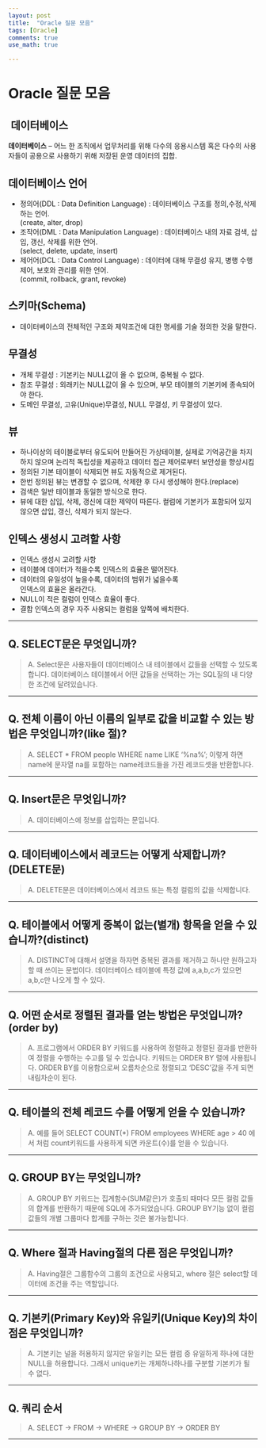 ```yaml
---
layout: post
title:  "Oracle 질문 모음"
tags: [Oracle]
comments: true
use_math: true

---
```

# Oracle 질문 모음


##  데이터베이스
**데이터베이스** – 어느 한 조직에서 업무처리를 위해 다수의 응용시스템 혹은 다수의 사용자들이 공용으로 사용하기 위해 저장된 운영 데이터의 집합.

## 데이터베이스 언어

* 정의어(DDL : Data Definition Language) : 데이터베이스 구조를 정의,수정,삭제하는 언어.<br>
(create, alter, drop) 
* 조작어(DML : Data Manipulation Language) : 데이터베이스 내의 자료 검색, 삽입, 갱신, 삭제를 위한 언어.<br> 
(select, delete, update, insert)
* 제어어(DCL : Data Control Language) : 데이터에 대해 무결성 유지, 병행 수행 제어, 보호와 관리를 위한 언어.<br>(commit, rollback, grant, revoke)

## 스키마(Schema)
* 데이터베이스의 전체적인 구조와 제약조건에 대한 명세를 기술 정의한 것을 말한다.

## 무결성
* 개체 무결성 : 기본키는 NULL값이 올 수 없으며, 중복될 수 없다.
* 참조 무결성 : 외래키는 NULL값이 올 수 있으며, 부모 테이블의 기본키에 종속되어야 한다.
* 도메인 무결성, 고유(Unique)무결성, NULL 무결성, 키 무결성이 있다.


## 뷰
* 하나이상의 테이블로부터 유도되어 만들어진 가상테이블, 실제로 기억공간을 차지하지 않으며 논리적 독립성을 제공하고 데이터 접근 제어로부터 보안성을 향상시킴
* 정의된 기본 테이블이 삭제되면 뷰도 자동적으로 제거된다.
* 한번 정의된 뷰는 변경할 수 없으며, 삭제한 후 다시 생성해야 한다.(replace)
* 검색은 일반 테이블과 동일한 방식으로 한다.
* 뷰에 대한 삽입, 삭제, 갱신에 대한 제약이 따른다. 컬럼에 기본키가 포함되어 있지 않으면 삽입, 갱신, 삭제가 되지 않는다.

## 인덱스 생성시 고려할 사항
* 인덱스 생성시 고려할 사항
* 테이블에 데이터가 적을수록 인덱스의 효율은 떨어진다. 
* 데이터의 유일성이 높을수록, 데이터의 범위가 넓을수록 <br> 인덱스의 효율은 올라간다.
* NULL이 적은 컬럼이 인덱스 효율이 좋다.
* 결합 인덱스의 경우 자주 사용되는 컬럼을 앞쪽에 배치한다.


---
## Q. SELECT문은 무엇입니까? 
> A. Select문은 사용자들이 데이터베이스 내 테이블에서 값들을 선택할 수 있도록 합니다. 데이터베이스 테이블에서 어떤 값들을 선택하는 가는 SQL질의 내 다양한 조건에 달려있습니다.
--- 
## Q. 전체 이름이 아닌 이름의 일부로 값을 비교할 수 있는 방법은 무엇입니까?(like 절)? 
> A. SELECT * FROM people WHERE name LIKE ‘%na%’; 이렇게 하면 name에 문자열 na를 포함하는 name레코드들을 가진 레코드셋을 반환합니다.
--- 
## Q. Insert문은 무엇입니까?
> A. 데이터베이스에 정보를 삽입하는 문입니다.
--- 
## Q. 데이터베이스에서 레코드는 어떻게 삭제합니까?(DELETE문)
> A. DELETE문은 데이터베이스에서 레코드 또는 특정 컬럼의 값을 삭제합니다.
--- 
## Q. 테이블에서 어떻게 중복이 없는(별개) 항목을 얻을 수 있습니까?(distinct)
> A. DISTINCT에 대해서 설명을 하자면 중복된 결과를 제거하고 하나만 원하고자 할 때 쓰이는 문법이다. 데이터베이스 테이블에 특정 값에 a,a,b,c가 있으면 a,b,c만 나오게 할 수 있다.
--- 
## Q. 어떤 순서로 정렬된 결과를 얻는 방법은 무엇입니까?(order by)
> A. 프로그램에서 ORDER BY 키워드를 사용하여 정렬하고 정렬된 결과를 반환하여 정렬을 수행하는 수고를 덜 수 있습니다. 키워드는 ORDER BY 렬에 사용됩니다. ORDER BY를 이용함으로써 오름차순으로 정렬되고 ‘DESC’값을 주게 되면 내림차순이 된다.
--- 
## Q. 테이블의 전체 레코드 수를 어떻게 얻을 수 있습니까?
> A. 예를 들어 SELECT COUNT(*) FROM employees WHERE age > 40 에서 처럼 count키워드를 사용하게 되면 카운트(수)를 얻을 수 있습니다.
--- 
## Q. GROUP BY는 무엇입니까?
> A. GROUP BY 키워드는 집계함수(SUM같은)가 호출되 때마다 모든 컬럼 값들의 합계를 반환하기 때문에 SQL에 추가되었습니다. GROUP BY기능 없이 컬럼 값들의 개별 그룹마다 합계를 구하는 것은 불가능합니다.
--- 
## Q. Where 절과 Having절의 다른 점은 무엇입니까?
> A. Having절은 그룹함수의 그룹의 조건으로 사용되고, where 절은 select할 데이터에 조건을 주는 역할입니다.
--- 
## Q. 기본키(Primary Key)와 유일키(Unique Key)의 차이점은 무엇입니까?
> A. 기본키는 널을 허용하지 않지만 유일키는 모든 컬럼 중 유일하게 하나에 대한 NULL을 허용합니다. 그래서 unique키는 개체하나하나를 구분할 기본키가 될 수 없다.
--- 
## Q. 쿼리 순서
> A. SELECT -> FROM -> WHERE -> GROUP BY -> ORDER BY
--- 